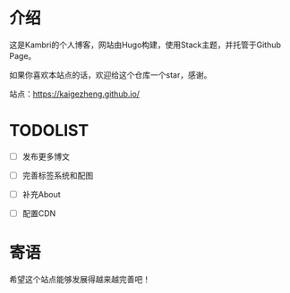 # 介绍

这是Kambri的个人博客，网站由Hugo构建，使用Stack主题，并托管于Github Page。

如果你喜欢本站点的话，欢迎给这个仓库一个star，感谢。

站点：https://kaigezheng.github.io/

# TODOLIST

- [ ] 发布更多博文

- [ ] 完善标签系统和配图

- [ ] 补充About

- [ ] 配置CDN

# 寄语

希望这个站点能够发展得越来越完善吧！
